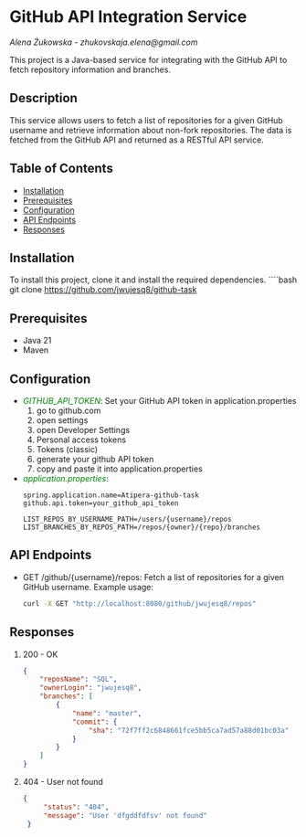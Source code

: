 # GitHub API Integration Service
_Alena Żukowska - zhukovskaja.elena@gmail.com_

This project is a Java-based service for integrating with the GitHub API to fetch repository information and branches.

## Description
This service allows users to fetch a list of repositories for a given GitHub username and retrieve information about non-fork repositories. The data is fetched from the GitHub API and returned as a RESTful API service.

## Table of Contents
- [Installation](#installation)
- [Prerequisites](#prerequisites)
- [Configuration](#configuration)
- [API Endpoints](#api-endpoints)
- [Responses](#responses)

## Installation
To install this project, clone it and install the required dependencies.
     ````bash
  git clone https://github.com/jwujesq8/github-task

## Prerequisites
- Java 21
- Maven


## Configuration
- <span style="color: green;">_GITHUB_API_TOKEN_</span>: Set your GitHub API token in application.properties
  1. go to github.com
  2. open settings
  3. open Developer Settings
  4. Personal access tokens
  5. Tokens (classic)
  6. generate your github API token
  7. copy and paste it into application.properties
- <span style="color: green;">_application.properties_</span>:
    ````
    spring.application.name=Atipera-github-task
    github.api.token=your_github_api_token
  
    LIST_REPOS_BY_USERNAME_PATH=/users/{username}/repos
    LIST_BRANCHES_BY_REPOS_PATH=/repos/{owner}/{repo}/branches

## API Endpoints
- GET /github/{username}/repos: Fetch a list of repositories for a given GitHub username.
  Example usage:
    ````bash
  curl -X GET "http://localhost:8080/github/jwujesq8/repos"

## Responses
1. 200 - OK
    ````JSON
   {
        "reposName": "SQL",
        "ownerLogin": "jwujesq8",
        "branches": [
            {
                "name": "master",
                "commit": {
                    "sha": "72f7ff2c6848661fce5bb5ca7ad57a88d01bc03a"
                }
            }
        ]
    }

2. 404 - User not found
   ````JSON
   {
        "status": "404",
        "message": "User 'dfgddfdfsv' not found"
    }
